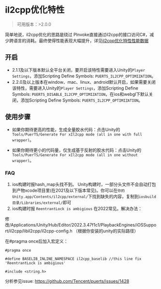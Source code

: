 # il2cpp优化特性
> 可用版本：>2.0.0

简单地说，il2cpp优化的思路是绕过 PInvoke直接通过il2cpp的接口访问C#，减少跨语言的消耗。最终使得性能表现大幅提升，详见[il2cpp优化特性性能数据](./index.md)

## 开启

* 2.1.1及以下版本默认全平台关闭，要开启该特性需要进入Unity的`Player Settings`，添加Scripting Define Symbols: `PUERTS_IL2CPP_OPTIMIZATION`。
* 2.2.0及以上版本在window、mac、linux、android默认开启，如果需要关闭该特性，需要进入Unity的`Player Settings`，添加Scripting Define Symbols: `PUERTS_DISABLE_IL2CPP_OPTIMIZATION`，在ios和webgl下默认关闭，添加Scripting Define Symbols: `PUERTS_IL2CPP_OPTIMIZATION`。

## 使用步骤

* 如果你期待更高的性能，生成全量胶水代码：点击Unity的`Tools/PuerTS/Generate For xIl2cpp mode (all in one with full wrapper)`。

* 如果你期待更小的代码量，仅生成基于反射的胶水代码：点击Unity的`Tools/PuerTS/Generate For xIl2cpp mode (all in one without wrapper)`。

### FAQ
1. ios构建时报hash_map头找不到。
    Unity构建时，一部分头文件不会自动打包到产物xcode项目里(在2021及以下版本常见)。你可以在`你的Unity.app/Contents/il2cpp/external/`下找到缺失的内容，复制到`iosbuild目录/Libraries/external/`即可
2. ios构建时报 `ReentrantLock is ambigious`
    在2022常见。解决办法：
    
修改/Applications/Unity/Hub/Editor/2022.3.47f1c1/PlaybackEngines/iOSSupport/il2cpp/libil2cpp/il2cpp-config.h （根据你安装的unity的实际路径）

在#pragma once后加入宏定义：
```
#pragma once

#define BASELIB_INLINE_NAMESPACE il2cpp_baselib //this line fix 'ReentrantLock is ambigious'

#include <string.h>
```
分析参见issue: https://github.com/Tencent/puerts/issues/1428
    
